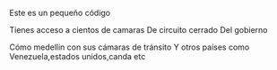 Este es un pequeño código

Tienes acceso a cientos de camaras
De circuito cerrado
Del gobierno

Cómo medellin con sus cámaras de tránsito
Y otros países como Venezuela,estados unidos,canda etc

